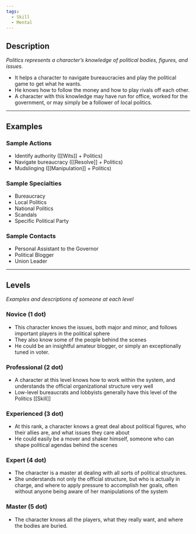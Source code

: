 ```yaml
---
tags:
  - Skill
  - Mental
---
```


## Description

_Politics represents a character’s knowledge of political bodies, figures, and issues._
- It helps a character to navigate bureaucracies and play the political game to get what he wants.
- He knows how to follow the money and how to play rivals off each other.
- A character with this knowledge may have run for office, worked for the government, or may simply be a follower of local politics.

---

## Examples

### Sample Actions

- Identify authority ([[Wits]] + Politics)
- Navigate bureaucracy ([[Resolve]] + Politics)
- Mudslinging ([[Manipulation]] + Politics)

### Sample Specialties

- Bureaucracy
- Local Politics
- National Politics
- Scandals
- Specific Political Party

### Sample Contacts

- Personal Assistant to the Governor
- Political Blogger
- Union Leader

---

## Levels

_Examples and descriptions of someone at each level_

### Novice (1 dot)

- This character knows the issues, both major and minor, and follows important players in the political sphere
- They also know some of the people behind the scenes
- He could be an insightful amateur blogger, or simply an exceptionally tuned in voter.

### Professional (2 dot)

- A character at this level knows how to work within the system, and understands the official organizational structure very well
- Low-level bureaucrats and lobbyists generally have this level of the Politics [[Skill]]

### Experienced (3 dot)

- At this rank, a character knows a great deal about political figures, who their allies are, and what issues they care about
- He could easily be a mover and shaker himself, someone who can shape political agendas behind the scenes

### Expert (4 dot)

- The character is a master at dealing with all sorts of political structures.
- She understands not only the official structure, but who is actually in charge, and where to apply pressure to accomplish her goals, often without anyone being aware of her manipulations of the system

### Master (5 dot)

- The character knows all the players, what they really want, and where the bodies are buried.
